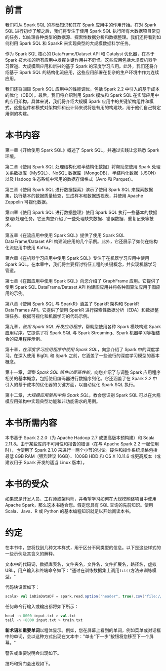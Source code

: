 # 前言

我们将从 Spark SQL 的基础知识和其在 Spark 应用中的作用开始。在对 Spark SQL 进行初步了解之后，我们将专注于使用 Spark SQL 执行所有大数据项目常见的任务，如处理各种类型的数据源、探索性数据分析和数据整理。我们还将看到如何利用 Spark SQL 和 SparkR 来实现典型的大规模数据科学任务。

作为 Spark SQL 核心的 DataFrame/Dataset API 和 Catalyst 优化器，在基于 Spark 技术栈的所有应用中发挥关键作用并不奇怪。这些应用包括大规模机器学习管道、大规模图应用和新兴的基于 Spark 的深度学习应用。此外，我们还将介绍基于 Spark SQL 的结构化流应用，这些应用部署在复杂的生产环境中作为连续应用。

我们还将回顾 Spark SQL 应用中的性能调优，包括 Spark 2.2 中引入的基于成本的优化（CBO）。最后，我们将介绍利用 Spark 模块和 Spark SQL 在实际应用中的应用架构。具体来说，我们将介绍大规模 Spark 应用中的关键架构组件和模式，这些组件和模式对架构师和设计师来说将是有用的构建块，用于他们自己特定用例的构建。

# 本书内容

第一章《开始使用 Spark SQL》概述了 Spark SQL，并通过实践让您熟悉 Spark 环境。

第二章《使用 Spark SQL 处理结构化和半结构化数据》将帮助您使用 Spark 处理关系数据库（MySQL）、NoSQL 数据库（MongoDB）、半结构化数据（JSON）以及 Hadoop 生态系统中常用的数据存储格式（Avro 和 Parquet）。

第三章《使用 Spark SQL 进行数据探索》演示了使用 Spark SQL 来探索数据集，执行基本的数据质量检查，生成样本和数据透视表，并使用 Apache Zeppelin 可视化数据。

第四章《使用 Spark SQL 进行数据整理》使用 Spark SQL 执行一些基本的数据整理/处理任务。它还向您介绍了一些处理缺失数据、错误数据、重复记录等技术。

第五章《在流应用中使用 Spark SQL》提供了使用 Spark SQL DataFrame/Dataset API 构建流应用的几个示例。此外，它还展示了如何在结构化流应用中使用 Kafka。

第六章《在机器学习应用中使用 Spark SQL》专注于在机器学习应用中使用 Spark SQL。在本章中，我们将主要探讨特征工程的关键概念，并实现机器学习管道。

第七章《在图应用中使用 Spark SQL》向您介绍了 GraphFrame 应用。它提供了使用 Spark SQL DataFrame/Dataset API 构建图应用并将各种图算法应用于图应用的示例。

第八章《使用 Spark SQL 与 SparkR》涵盖了 SparkR 架构和 SparkR DataFrames API。它提供了使用 SparkR 进行探索性数据分析（EDA）和数据整理任务、数据可视化和机器学习的代码示例。

第九章，*使用 Spark SQL 开发应用程序*，帮助您使用各种 Spark 模块构建 Spark 应用程序。它提供了将 Spark SQL 与 Spark Streaming、Spark 机器学习等相结合的应用程序示例。

第十章，*在深度学习应用程序中使用 Spark SQL*，向您介绍了 Spark 中的深度学习。在深入使用 BigDL 和 Spark 之前，它涵盖了一些流行的深度学习模型的基本概念。

第十一章，*调整 Spark SQL 组件以提高性能*，向您介绍了与调整 Spark 应用程序相关的基本概念，包括使用编码器进行数据序列化。它还涵盖了在 Spark 2.2 中引入的基于成本的优化器的关键方面，以自动优化 Spark SQL 执行。

第十二章，*大规模应用架构中的 Spark SQL*，教会您识别 Spark SQL 可以在大规模应用架构中实现典型功能和非功能需求的用例。

# 本书所需内容

本书基于 Spark 2.2.0（为 Apache Hadoop 2.7 或更高版本预构建）和 Scala 2.11.8。由于某些库的不可用性和报告的错误（在与 Apache Spark 2.2 一起使用时），也使用了 Spark 2.1.0 来进行一两个小节的讨论。硬件和操作系统规格包括最低 8GB RAM（强烈建议 16GB）、100GB HDD 和 OS X 10.11.6 或更高版本（或建议用于 Spark 开发的适当 Linux 版本）。

# 本书的受众

如果您是开发人员、工程师或架构师，并希望学习如何在大规模网络项目中使用 Apache Spark，那么这本书适合您。假定您具有 SQL 查询的先前知识。使用 Scala、Java、R 或 Python 的基本编程知识就足以开始阅读本书。

# 约定

在本书中，您将找到几种文本样式，用于区分不同类型的信息。以下是这些样式的一些示例及其含义的解释。

文本中的代码词，数据库表名，文件夹名，文件名，文件扩展名，路径名，虚拟 URL，用户输入和终端命令如下："通过在训练数据集上调用`fit()`方法来训练模型。"

代码块设置如下：

```scala
scala> val inDiaDataDF = spark.read.option("header", true).csv("file:///Users/aurobindosarkar/Downloads/dataset_diabetes/diabetic_data.csv").cache()
```

任何命令行输入或输出都将如下所示：

```scala
head -n 8000 input.txt > val.txt
tail -n +8000 input.txt > train.txt
```

**新术语**和**重要单词**以粗体显示。例如，您在屏幕上看到的单词，例如菜单或对话框中的单词，会以这种方式出现在文本中："单击“下一步”按钮将您移至下一个屏幕。"

警告或重要说明会出现如下。

技巧和窍门会出现如下。
